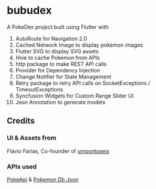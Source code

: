 # bubudex

A PokeDex project built using Flutter with

1. AutoRoute for Navigation 2.0
2. Cached Network Image to display pokemon images
3. Flutter SVG to display SVG assets
4. Hive to cache Pokemon from APIs
5. http package to make REST API calls
6. Provider for Dependency Injection
7. Change Notifier for State Management
8. Retry package to retry API calls on SocketExceptions / TimeoutExceptions
9. Syncfusion Widgets for Custom Range Slider UI
10. Json Annotation to generate models

## Credits

### UI & Assets from

Flávio Farias, Co-founder of [umpontoseis](https://www.umpontoseis.com)

### APIs used

[PokeApi](https://pokeapi.co/) & [Pokemon Db Json](https://pokemon-db-json.herokuapp.com/)
